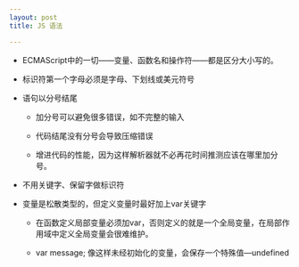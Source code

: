 ```yaml
---
layout: post
title: JS 语法

---
```



* ECMAScript中的一切——变量、函数名和操作符——都是区分大小写的。

* 标识符第一个字母必须是字母、下划线或美元符号

* 语句以分号结尾

     - 加分号可以避免很多错误，如不完整的输入

     - 代码结尾没有分号会导致压缩错误

     - 增进代码的性能，因为这样解析器就不必再花时间推测应该在哪里加分号。
 
* 不用关键字、保留字做标识符

* 变量是松散类型的，但定义变量时最好加上var关键字

     - 在函数定义局部变量必须加var，否则定义的就是一个全局变量，在局部作用域中定义全局变量会很难维护。

     - var message; 像这样未经初始化的变量，会保存一个特殊值—undefined
